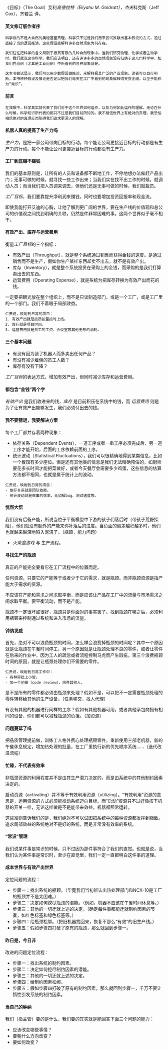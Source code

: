 
《目标》（The Goal）艾利*高德拉特（Eliyahu M. Goldratt），杰夫*科克斯（Jeff Cox），齐若兰 译。

#### 英文修订版作者序
`科学谈的不是大自然的奥秘甚至真理，科学只不过是我们用来尝试推敲出基本假设的方式，透过直接了当的逻辑推演，这些假设能解释许多自然现象为何存在。`

`我们往往把科学的含义局限于极其有限的几种自然现象中。当我们研究物理、化学或者生物学时，我们就说这事科学。我们应该明白，还有许许多多的自然现象没有归纳于这几门科学中，如我们在组织（尤其是工业组织）中所看到的各种现象就是。`

`这本书尝试显示，我们可以用少数假设做推论，来解释极其广泛的产业现象。读者可以自行判断，本书种种假设及推论是否足以把我们每天在工厂中看到的现象解释得天衣无缝，以至于能称为“常识”。`

#### 前言
`在我眼中，科学其实就代表了我们对于这个世界如何运作，以及为何如此运作的理解。无论在什么时候，科学知识所代表的都只不过是我们目前所知的。我不相信世界上有绝对的真理，我恐怕相信绝对的真理反而阻碍我们追求更深入的理解。`

#### 机器人真的提高了生产力吗
*生产力*，是把一家公司带向目标的行动。每个能让公司更接近目标的行动都是有生产力的行动。每个不能让公司更接近目标的行动都没有生产力。

#### 工厂到底赚不赚钱
我们的基本原则是，让所有的人员和设备都不断地工作，不停地想办法催赶产品出门；无事可做的时候，就寻找一些工作出来；当我们实在找不出工作的时候，就调动人员；而当我们把人员调来调去，但他们还是无事可做的时候，我们就裁员。

*工厂目标*，我们要靠提升净利润来赚钱，同时也要增加投资回报率和现金流。

即使我能打开艾迪的心胸，让他了解到更广阔的世界，要在生产线的价值观和总公司的价值观之间找到明确的关联，仍然是件非常困难的事。这两个世界似乎毫不相干。

#### 有效产出、库存与运营费用
衡量*工厂目标*的三个指标：
- 有效产出（Throughput），就是整个系统通过销售而获得金钱的速度。是通过销售而不是生产，假如你生产某样东西却卖不出去，就不是有效产出。
- 库存（Inventory），就是整个系统投资在采购上的金钱，而采购的是我们打算卖出去的东西。
- 运营费用（Operating Expense），就是系统为把库存转换为有效产出而花的钱。

一定要把眼光放在整个组织上，而不是只谈制造部门，或是一个工厂，或是工厂里的一个部门。我们不着眼于局部效益。

```
仁贵说，映射到日常的项目：
1. 有效产出就是按质按量按时上线。
2. 库存就是项目时间。
3. 运营费用就是员工的工资、会议室等其他无形的消耗。
```

#### 三个基本问题
- 有没有因为装了机器人而多卖出任何产品？
- 有没有减少雇佣的员工人数？
- 库存有没有下降？

*工厂目标*的表达方式，增加有效产出，但同时减少库存和运营费用。

#### 都包含“金钱”两个字
*有效产出* 是我们收进来的钱，*库存* 是目前积压在系统中的钱，而 *运营费用* 则是为了让有效产出能够发生，我们必须付出去的钱。


#### 我不要猜谜，我要解决方案
每个工厂都并存着两种现象：
- 依存关系（Dependent Events），一道工序或者一串工序必须完成后，另一道工序才能开始，后面的工序依赖前面的工序。
- 统计波动（Statistical Fluctuations），我们可以很精确地得到某类信息，比如一个餐馆有多少座位。但是还有其他类的信息是我们无法精确预估的，如厨师要花多长时间才能把菜做好，或者今天餐厅会需要多少鸡蛋，这些信息的估算方法都不相同，也就是属于统计上的波动。

```
仁贵说，映射到日常的项目：
- 依存关系就是团队依赖。
- 统计波动就是做事的效率，比如解bug、测试速度等。
```

#### 恍然大悟
我们没有后备产能，所说当位于平衡模型中下游的孩子们落后时（带孩子荒野探险），他们就没有额外的产能来弥补落后的进度。当负面的偏差越积越多时，他们也就越来越深地陷入泥沼了。（瓶颈，能力问题）
- *火柴盒游戏* 与 生产流程。

#### 寻找生产的瓶颈
真正的产能完全要看它在工厂流程中的位置而定。

任何资源，只要它的产能等于或者少于它的需求，就是瓶颈。而非瓶颈资源是指产能大于需求的资源。

不应该在产能和需求之间求取平衡，而是应该让产品在工厂中的流量与市场需求之间求取平衡。要平衡流动，而不是产能。

瓶颈不一定很坏或很好，瓶颈只是你面对的事实罢了。找到瓶颈在哪之后，必须利用瓶颈来控制通过系统和进入市场的流量。

#### 钟纳发威
首先，绝对不可以浪费瓶颈的时间，怎么样会浪费掉瓶颈的时间呢？其中一个原因就是让瓶颈在午餐时间停工，另一个原因就是让瓶颈处理不良的零件，或者让零件在后来的作业中，因为工人的疏忽或者流程控制马虎而产生瑕疵。第三个浪费瓶颈时间的原因，就是让瓶颈处理你们不需要的零件。

```
仁贵说，映射到日常工作中：
- 各种审批上小智。
- 加一个初审（code review），培养其他人。
```

是不是所有的零件都必须由瓶颈来处理？假如不是，可以把不一定需要瓶颈处理的零件转移给其他的生产设备。（任务移交，找人代理）

有没有其他的机器进行同样的工序？假如有其他机器可用，或者其他承包商拥有相同的设备，你们都可以减轻瓶颈的负担。（加资源）

#### 问题蔓延了吗
把品质管理提前做，训练工人格外费心处理瓶颈零件，重新使用三部老机器，新的午餐休息规定，增加热处理的批量，在工厂里执行新的优先顺序系统......（迭代改进流程）


#### 忙碌，不代表有效率
非瓶颈资源的利用程度并不是由其生产潜力决定的，而是由系统中的其他制约因素决定的。

启动资源（activating）并不等于有效利用资源（utilizing）。“有效利用”资源的意思是，运用资源的方式必须能推动系统迈向目标。而“启动”资源只不过好像按下机器的开关一样，无论这样做是不是能带来效益，机器都照常运转。

这些准则告诉我们的是，我们绝对不可以试图把系统中的每种资源都发挥到极致。追求局部效益的系统绝对不是好的系统，而是非常没有效率的系统。

#### “常识”管理
我们说某件事是常识的时候，只不过因为那件事符合了我们的直觉。也就是说，当我们认为某件事是常识时，至少在直觉里，我们一定一直都明白这件事的道理。

#### 成本世界与有效产出世界
定位问题的流程：
- 步骤一：找出系统的瓶颈。（毕竟我们当初辨认出热处理部门和NCX-10是工厂的瓶颈并不是太困难。）
- 步骤二：决定如何挖尽瓶颈的潜能。（例如，机器不应该在午餐时间休息等。）
- 步骤三：其他的一切迁就上述的决定。（确定每件事都能迁就制约因素的节奏，如红色标签和绿色标签等。）
- 步骤四：给瓶颈松绑。（把旧机器找回来，恢复不那么“有效”的旧生产线。）
- 步骤五：假如步骤四打破了原有的瓶颈，那么就回到步骤一。

#### 昨日是，今日非
改进的问题定位流程：
- 步骤一：找出系统的制约因素。
- 步骤二：决定如何挖尽制约因素的潜能。
- 步骤三：其他的一切迁就上述的决定。
- 步骤四：给制约因素松绑。
- 步骤五：假如步骤四打破了原有的制约因素，那么就回到步骤一，千万不要让惰性引发系统的制约因素。

#### 当自己的钟纳
我们（指主管）要的是什么，我们要的其实就是能回答下面三个问题的能力：
- 应该改变哪些事情？
- 要朝什么方向改变？
- 要如何改变？
